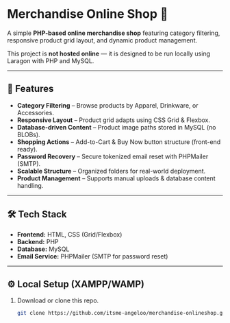 # Merchandise Online Shop 🛒
A simple **PHP-based online merchandise shop** featuring category filtering, responsive product grid layout, and dynamic product management.  

This project is **not hosted online** — it is designed to be run locally using Laragon with PHP and MySQL.  

---

## 🚀 Features
- **Category Filtering** – Browse products by Apparel, Drinkware, or Accessories.  
- **Responsive Layout** – Product grid adapts using CSS Grid & Flexbox.  
- **Database-driven Content** – Product image paths stored in MySQL (no BLOBs).  
- **Shopping Actions** – Add-to-Cart & Buy Now button structure (front-end ready).  
- **Password Recovery** – Secure tokenized email reset with PHPMailer (SMTP).  
- **Scalable Structure** – Organized folders for real-world deployment.  
- **Product Management** – Supports manual uploads & database content handling.  

---

## 🛠 Tech Stack
- **Frontend:** HTML, CSS (Grid/Flexbox)  
- **Backend:** PHP  
- **Database:** MySQL  
- **Email Service:** PHPMailer (SMTP for password reset)  

---

## ⚙️ Local Setup (XAMPP/WAMP)
1. Download or clone this repo.  
   ```bash
   git clone https://github.com/itsme-angeloo/merchandise-onlineshop.git

